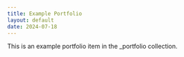 ```yaml
---
title: Example Portfolio
layout: default
date: 2024-07-18
---
```


This is an example portfolio item in the _portfolio collection. 